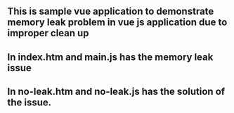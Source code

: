 ## This is sample vue application to demonstrate memory leak problem in vue js application due to improper clean up
## In index.htm and main.js has the memory leak issue
## In no-leak.htm and no-leak.js has the solution of the issue.